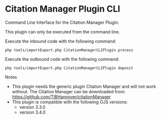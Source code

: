 # Citation Manager Plugin CLI

Command Line Interface for the Citation Manager Plugin.

This plugin can only be executed from the command line.

Execute the inbound code with the following command:

`php tools/importExport.php CitationManagerCLIPlugin process`

Execute the outbound code with the following command:

`php tools/importExport.php CitationManagerCLIPlugin deposit`

Notes

- This plugin needs the generic plugin Citation Manager and will not work without.
  The Citation Manager can be downloaded from: https://github.com/TIBHannover/citationManager
- This plugin is compatible with the following OJS versions:
    - version 3.3.0
    - version 3.4.0
